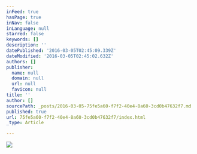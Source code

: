 ```yaml
---
inFeed: true
hasPage: true
inNav: false
inLanguage: null
starred: false
keywords: []
description: ''
datePublished: '2016-03-05T02:45:09.339Z'
dateModified: '2016-03-05T02:45:02.632Z'
authors: []
publisher:
  name: null
  domain: null
  url: null
  favicon: null
title: ''
author: []
sourcePath: _posts/2016-03-05-75fe5a60-f7f2-40e4-8a60-3cd0b47632f7.md
published: true
url: 75fe5a60-f7f2-40e4-8a60-3cd0b47632f7/index.html
_type: Article

---
```

![](https://the-grid-user-content.s3-us-west-2.amazonaws.com/20f121bf-984e-4356-933f-723bbeadb358.jpg)